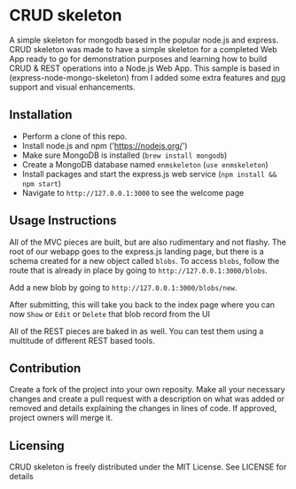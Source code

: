CRUD skeleton  
=============
A simple skeleton for mongodb based in the popular node.js and express.
CRUD skeleton was made to have a simple skeleton for a completed Web App ready to go for demonstration purposes and learning how to build CRUD & REST operations into a Node.js Web App. This sample is based in (express-node-mongo-skeleton) from
I added some extra features and <a href="">pug</a> support and visual enhancements.

## Installation
- Perform a clone of this repo.
- Install node.js and npm ('https://nodejs.org/')
- Make sure MongoDB is installed (`brew install mongodb`)
- Create a MongoDB database named `enmskeleton` (`use enmskeleton`)
- Install packages and start the express.js web service (`npm install && npm start`)
- Navigate to `http://127.0.0.1:3000` to see the welcome page

## Usage Instructions
All of the MVC pieces are built, but are also rudimentary and not flashy. The root of our webapp goes to the express.js landing page, but there is a schema created for a new object called `blobs`. To access `blobs`, follow the route that is already in place by going to `http://127.0.0.1:3000/blobs`.

Add a new blob by going to `http://127.0.0.1:3000/blobs/new`.

After submitting, this will take you back to the index page where you can now `Show` or `Edit` or `Delete` that blob record from the UI

All of the REST pieces are baked in as well. You can test them using a multitude of different REST based tools.

## Contribution
Create a fork of the project into your own reposity. Make all your necessary changes and create a pull request with a description on what was added or removed and details explaining the changes in lines of code. If approved, project owners will merge it.

Licensing
---------
CRUD skeleton is freely distributed under the MIT License. See LICENSE for details
